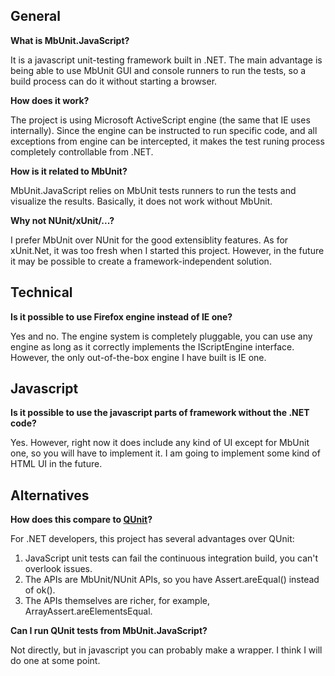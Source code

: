 ## General ##
**What is MbUnit.JavaScript?**

It is a javascript unit-testing framework built in .NET.
The main advantage is being able to use MbUnit GUI and console runners to run the tests, so a build process can do it without starting a browser.

**How does it work?**

The project is using Microsoft ActiveScript engine (the same that IE uses internally).
Since the engine can be instructed to run specific code, and all exceptions from engine can be intercepted, it makes the test runing process completely controllable from .NET.

**How is it related to MbUnit?**

MbUnit.JavaScript relies on MbUnit tests runners to run the tests and visualize the results. Basically, it does not work without MbUnit.

**Why not NUnit/xUnit/...?**

I prefer MbUnit over NUnit for the good extensiblity features. As for xUnit.Net, it was too fresh when I started this project. However, in the future it may be possible to create a framework-independent solution.

## Technical ##
**Is it possible to use Firefox engine instead of IE one?**

Yes and no. The engine system is completely pluggable, you can use any engine as long as it correctly implements the IScriptEngine interface. However, the only out-of-the-box engine I have built is IE one.

## Javascript ##
**Is it possible to use the javascript parts of framework without the .NET code?**

Yes. However, right now it does include any kind of UI except for MbUnit one, so you will have to implement it. I am going to implement some kind of HTML UI in the future.

## Alternatives ##
**How does this compare to [QUnit](http://docs.jquery.com/QUnit)?**

For .NET developers, this project has several advantages over QUnit:
  1. JavaScript unit tests can fail the continuous integration build, you can't overlook issues.
  1. The APIs are MbUnit/NUnit APIs, so you have Assert.areEqual() instead of ok().
  1. The APIs themselves are richer, for example, ArrayAssert.areElementsEqual.

**Can I run QUnit tests from MbUnit.JavaScript?**

Not directly, but in javascript you can probably make a wrapper.
I think I will do one at some point.